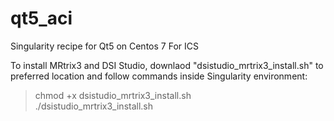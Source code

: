 # qt5_aci
Singularity recipe for Qt5 on Centos 7 For ICS

To install MRtrix3 and DSI Studio,
downlaod "dsistudio_mrtrix3_install.sh" to preferred location
and follow commands inside Singularity environment:
> chmod +x dsistudio_mrtrix3_install.sh  
> ./dsistudio_mrtrix3_install.sh
